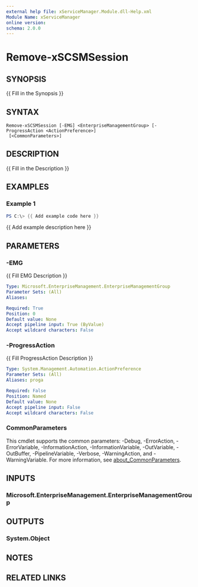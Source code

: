 ```yaml
---
external help file: xServiceManager.Module.dll-Help.xml
Module Name: xServiceManager
online version:
schema: 2.0.0
---
```


# Remove-xSCSMSession

## SYNOPSIS
{{ Fill in the Synopsis }}

## SYNTAX

```
Remove-xSCSMSession [-EMG] <EnterpriseManagementGroup> [-ProgressAction <ActionPreference>]
 [<CommonParameters>]
```

## DESCRIPTION
{{ Fill in the Description }}

## EXAMPLES

### Example 1
```powershell
PS C:\> {{ Add example code here }}
```

{{ Add example description here }}

## PARAMETERS

### -EMG
{{ Fill EMG Description }}

```yaml
Type: Microsoft.EnterpriseManagement.EnterpriseManagementGroup
Parameter Sets: (All)
Aliases:

Required: True
Position: 0
Default value: None
Accept pipeline input: True (ByValue)
Accept wildcard characters: False
```

### -ProgressAction
{{ Fill ProgressAction Description }}

```yaml
Type: System.Management.Automation.ActionPreference
Parameter Sets: (All)
Aliases: proga

Required: False
Position: Named
Default value: None
Accept pipeline input: False
Accept wildcard characters: False
```

### CommonParameters
This cmdlet supports the common parameters: -Debug, -ErrorAction, -ErrorVariable, -InformationAction, -InformationVariable, -OutVariable, -OutBuffer, -PipelineVariable, -Verbose, -WarningAction, and -WarningVariable. For more information, see [about_CommonParameters](http://go.microsoft.com/fwlink/?LinkID=113216).

## INPUTS

### Microsoft.EnterpriseManagement.EnterpriseManagementGroup

## OUTPUTS

### System.Object
## NOTES

## RELATED LINKS
